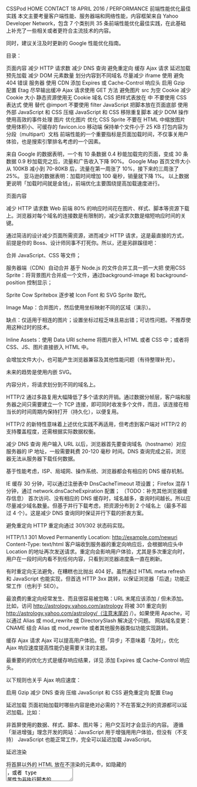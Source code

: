 CSSPod
HOME
CONTACT
18 APRIL 2016
/
PERFORMANCE
前端性能优化最佳实践
本文主要考量客户端性能、服务器端和网络性能，内容框架来自 Yahoo Developer Network，包含 7 个类别共 35 条前端性能优化最佳实践，在此基础上补充了一些相关或者更符合主流技术的内容。

同时，建议关注及时更新的 Google 性能优化指南。

目录：

页面内容
减少 HTTP 请求数
减少 DNS 查询
避免重定向
缓存 Ajax 请求
延迟加载
预先加载
减少 DOM 元素数量
划分内容到不同域名
尽量减少 iframe 使用
避免 404 错误
服务器
使用 CDN
添加 Expires 或 Cache-Control 响应头
启用 Gzip
配置 Etag
尽早输出缓冲
Ajax 请求使用 GET 方法
避免图片 src 为空
Cookie
减少 Cookie 大小
静态资源使用无 Cookie 域名
CSS
把样式表放在 <head> 中
不要使用 CSS 表达式
使用 <link> 替代 @import
不要使用 filter
JavaScript
把脚本放在页面底部
使用外部 JavaScript 和 CSS
压缩 JavaScript 和 CSS
移除重复脚本
减少 DOM 操作
使用高效的事件处理
图片
优化图片
优化 CSS Sprite
不要在 HTML 中缩放图片
使用体积小、可缓存的 favicon.ico
移动端
保持单个文件小于 25 KB
打包内容为分段（multipart）文档
前端性能的一个重要指标是页面加载时间，不仅事关用户体验，也是搜索引擎排名考虑的一个因素。

来自 Google 的数据表明，一个有 10 条数据 0.4 秒能加载完的页面，变成 30 条数据 0.9 秒加载完之后，流量和广告收入下降 90%。
Google Map 首页文件大小从 100KB 减小到 70-80KB 后，流量在第一周涨了 10%，接下来的三周涨了 25%。
亚马逊的数据表明：加载时间增加 100 毫秒，销量就下降 1%。
以上数据更说明「加载时间就是金钱」，前端优化主要围绕提高加载速度进行。


页面内容

减少 HTTP 请求数
Web 前端 80% 的响应时间花在图片、样式、脚本等资源下载上。浏览器对每个域名的连接数是有限制的，减少请求次数是缩短响应时间的关键。

通过简洁的设计减少页面所需资源，进而减少 HTTP 请求，这是最直接的方式，前提是你的 Boss、设计师同事不打死你。所以，还是另辟蹊径吧：

合并 JavaScript、CSS 等文件；

服务器端（CDN）自动合并
基于 Node.js 的文件合并工具一抓一大把
使用CSS Sprite：将背景图片合并成一个文件，通过background-image 和 background-position 控制显示；

Sprite Cow
Spritebox
逐步被 Icon Font 和 SVG Sprite 取代。

Image Map：合并图片，然后使用坐标映射不同的区域（演示）。

缺点：仅适用于相连的图片；设置坐标过程乏味且易出错；可访性问题。不推荐使用这种过时的技术。

Inline Assets：使用 Data URI scheme 将图片嵌入 HTML 或者 CSS 中；或者将 CSS、JS、图片直接嵌入 HTML 中。

会增加文件大小，也可能产生浏览器兼容及其他性能问题（有待整理补充）。

未来的趋势是使用内嵌 SVG。

内容分片，将请求划分到不同的域名上。

HTTP/2 通过多路复用大幅降低了多个请求的开销。通过数据分帧层，客户端和服务器之间只需要建立一个 TCP 连接，即可同时收发多个文件，而且，该连接在相当长的时间周期内保持打开（持久化），以便复用。

HTTP/2 的新特性意味着上述优化实践不再适用，但考虑到客户端对 HTTP/2 的支持覆盖程度，还需根据实际数据权衡。


减少 DNS 查询
用户输入 URL 以后，浏览器首先要查询域名（hostname）对应服务器的 IP 地址，一般需要耗费 20-120 毫秒 时间。DNS 查询完成之前，浏览器无法从服务器下载任何数据。

基于性能考虑，ISP、局域网、操作系统、浏览器都会有相应的 DNS 缓存机制。

IE 缓存 30 分钟，可以通过注册表中 DnsCacheTimeout 项设置；
Firefox 混存 1 分钟，通过 network.dnsCacheExpiration 配置；
（TODO：补充其他浏览器缓存信息）
首次访问、没有相应的 DNS 缓存时，域名越多，查询时间越长。所以应尽量减少域名数量。但基于并行下载考虑，把资源分布到 2 个域名上（最多不超过 4 个）。这是减少 DNS 查询同时保证并行下载的折衷方案。


避免重定向
HTTP 重定向通过 301/302 状态码实现。

HTTP/1.1 301 Moved Permanently
Location: http://example.com/newuri
Content-Type: text/html
客户端收到服务器的重定向响应后，会根据响应头中 Location 的地址再次发送请求。重定向会影响用户体验，尤其是多次重定向时，用户在一段时间内看不到任何内容，只看到浏览器进度条一直在刷新。

有时重定向无法避免，在糟糕也比抛出 404 好。虽然通过 HTML meta refresh 和 JavaScript 也能实现，但首选 HTTP 3xx 跳转，以保证浏览器「后退」功能正常工作（也利于 SEO）。

最浪费的重定向经常发生、而且很容易被忽略：URL 末尾应该添加 / 但未添加。比如，访问 http://astrology.yahoo.com/astrology 将被 301 重定向到 http://astrology.yahoo.com/astrology/（注意末尾的 /）。如果使用 Apache，可以通过 Alias 或 mod_rewrite 或 DirectorySlash 解决这个问题。
网站域名变更：CNAME 结合 Alias 或 mod_rewrite 或者其他服务器类似功能实现跳转。

缓存 Ajax 请求
Ajax 可以提高用户体验。但「异步」不意味着「及时」，优化 Ajax 响应速度提高性能仍是需要关注的主题。

最重要的的优化方式是缓存响应结果，详见 添加 Expires 或 Cache-Control 响应头。

以下规则也关乎 Ajax 响应速度：

启用 Gzip
减少 DNS 查询
压缩 JavaScript 和 CSS
避免重定向
配置 Etag

延迟加载
页面初始加载时哪些内容是绝对必需的？不在答案之列的资源都可以延迟加载。比如：

非首屏使用的数据、样式、脚本、图片等；
用户交互时才会显示的内容。
遵循「渐进增强」理念开发的网站：JavaScript 用于增强用用户体验，但没有（不支持） JavaScript 也能正常工作，完全可以延迟加载 JavaScript。

延迟渲染

将首屏以外的 HTML 放在不渲染的元素中，如隐藏的 <textarea>，或者 type 属性为非执行脚本的 <script> 标签中，减少初始渲染的 DOM 元素数量，提高速度。等首屏加载完成或者用户操作时，再去渲染剩余的页面内容。


预先加载
预先加载利用浏览器空闲时间请求将来要使用的资源，以便用户访问下一页面时更快地响应。

无条件预先加载：页面加载完成（load）后，马上获取其他资源。以 google.com 为例，首页加载完成后会立即下载一个 Sprite 图片，此图首页不需要，但是搜索结果页要用到。

有条件预先加载：根据用户行为预判用户去向，预载相关资源。比如 search.yahoo.com 开始输入时会有额外的资源加载。

Chrome 等浏览器的地址栏也有类似的机制。

有「阴谋」的预先加载：页面即将上线新版前预先加载新版内容。网站改版后由于缓存、使用习惯等原因，会有旧版的网站更快更流畅的反馈。为缓解这一问题，在新版上线之前，旧版可以利用空闲提前加载一些新版的资源缓存到客户端，以便新版正式上线后更快的载入（好一个「心机猿」:scream:）。

「双十一」、「黑五」这类促销日来临之前，也可以预先下载一些相关资源到客户端（浏览器、App 等），有效利用浏览器缓存和本地存储，降低活动当日请求压力，提高用户体验。

TODO: Prefetch 相关细节

Resource Hints Spec

减少 DOM 元素数量
复杂的页面不仅下载的字节更多，JavaScript DOM 操作也更慢。例如，同是添加一个事件处理器，500 个元素和 5000 个元素的页面速度上会有很大区别。

从以下几个角度考虑移除不必要的标记：

是否还在使用表格布局？
塞进去更多的 <div> 仅为了处理布局问题？也许有更好、更语义化的标记。
能通过伪元素实现的功能，就没必要添加额外元素，如清除浮动。
浏览器控制台中输入以下代码可以计算出页面中有多少 DOM 元素：

document.getElementsByTagName('*').length;
对比标记良好的的网站，看看差距是多少。

为什么不使用表格布局？

更多的标签，增加文件大小；
不易维护，无法适应响应式设计；
性能考量，默认的表格布局算法会产生大量重绘（参见表格布局算法）。

划分内容到不同域名
浏览器一般会限制每个域的并行线程（一般为 6 个，甚至更少），使用不同的域名可以最大化下载线程，但注意保持在 2-4 个域名内，以避免 DNS 查询损耗。

例如，动态内容放在 csspod.com 上，静态资源放在 static.csspod.com 上。这样还可以禁用静态资源域下的 Cookie，减少数据传输，详见 Cookie 优化。

更多信息参考 Maximizing Parallel Downloads in the Carpool Lane


尽量减少 iframe 使用
使用 iframe 可以在页面中嵌入 HTML 文档，但有利有弊。

<iframe> 优点：

可以用来加载速度较慢的第三方资源，如广告、徽章；
可用作安全沙箱；
可以并行下载脚本。
<iframe> 缺点：

加载代价昂贵，即使是空的页面；

阻塞页面 load 事件触发；

Iframe 完全加载以后，父页面才会触发 load 事件。 Safari、Chrome 中通过 JavaScript 动态设置 iframe src 可以避免这个问题。

缺乏语义。


避免 404 错误
HTTP 请求很昂贵，返回无效的响应（如 404 未找到）完全没必要，降低用户体验而且毫无益处。

一些网站设计很酷炫、有提示信息的 404 页面，有助于提高用户体验，但还是浪费服务器资源。尤其糟糕的是外部脚本返回 404，不仅阻塞其他资源下载，浏览器还会尝试把 404 页面内容当作 JavaScript 解析，消耗更多资源。

补充规则：
定义字符集，并放在 <head> 顶部。大多数浏览器会暂停页面渲染，直到找到字符集定义。

服务器
服务器相关优化设置可参考 H5BP 相关项目：

Nginx HTTP server boilerplate configs
Apache HTTP server boilerplate configs
IIS Web.Config Boilerplates

使用 CDN
网站 80-90% 响应时间消耗在资源下载上，减少资源下载时间是性能优化的黄金发则。

相比分布式架构的复杂和巨大投入，静态内容分发网络（CDN）可以以较低的投入，获得加载速度有效提升。


添加 Expires 或 Cache-Control 响应头
静态内容：将 Expires 响应头设置为将来很远的时间，实现「永不过期」策略；
动态内容：设置合适的 Cache-Control 响应头，让浏览器有条件地发起请求。
Cache-Control 头在 HTTP/1.1 规范中定义，取代了之前用来定义响应缓存策略的头（例如 Expires、Pragma）。当前的所有浏览器都支持 Cache-Control，因此，使用它就够了。

鉴于静态内容和动态内容不同的缓存策略，实践中一般会把二者部署在不同的服务器（域名）以方便管理。

参考链接：

HTTP 缓存 | Web Fundamentals - Google Developers
H5BP - Server Configs

启用 Gzip
Gzip 压缩通常可以减少 70% 的响应大小，对某些文件更可能高达 90%，比 Deflate 更高效。主流 Web 服务器都有相应模块，而且绝大多数浏览器支持 gzip 解码。所以，应该对 HTML、CSS、JS、XML、JSON 等文本类型的内容启用压缩。

注意，图片和 PDF 文件不要使用 gzip。它们本身已经压缩过，再使用 gzip 压缩不仅浪费 CPU 资源，而且还可能增加文件体积。

对于不支持的 Gzip 的用户代理，通过设置 Vary 响应头，返回为未压缩的数据：

Vary: *

配置 Etag
Etag 通过文件版本标识，方便服务器判断请求的内容是否有更新，如果没有就响应 304，避免重新下载。

当然，启用 Etag 可能会导致其他问题，还需要根据具体情况做判断。（TODO：补充相关内容）


尽早输出（flush）缓冲
用户请求页面时，服务器通常需要花费 200 ~ 500 毫秒来组合 HTML 页面。在此期间，浏览器处于空闲、等待数据状态。使用PHP 中的 flush() 函数，可以发送部分已经准备好的 HTML 到浏览器，以便服务器还在忙于处理剩余页面时，浏览器可以提前开始获取资源。

可以考虑在 </head> 之后输出一次缓冲，HTML head 一般比较容易生成，先发送以便浏览器开始获取 <head> 里引用的 CSS 等资源。

Example:

<!-- css, js -->
</head>
<?php flush(); ?>
<body>
<!-- content -->

Ajax 请求使用 GET 方法
浏览器执行 XMLHttpRequest POST 请求时分成两步，先发送 Header，再发送数据。而 GET 只使用一个 TCP 数据包发送数据，所以首选 GET 方法。

根据 HTTP 规范，GET 用于获取数据，POST 则用于向服务器发送数据，所以 Ajax 请求数据时使用 GET 更符合规范（GET 和 POST 对比）。

IE 中最大 URL 长度为 2K，如果超出 2K，则需要考虑使用 POST 方法。


避免图片 src 为空
图片 src 属性值为空字符串可能以下面两种形式出现：

HTML:

<img src="" />
JavaScript：

var img = new Image(); 
img.src = "";
虽然 src 属性为空字符串，但浏览器仍然会向服务器发起一个 HTTP 请求：

IE 向页面所在的目录发送请求；
Safari、Chrome、Firefox 向页面本身发送请求；
Opera 不执行任何操作。
以上数据较老，当下主流版本可能会有改变。

空 src 产生请求的后果不容小觑：

给服务器造成意外的流量负担，尤其时日 PV 较大时；
浪费服务器计算资源；
可能产生报错。
当然，浏览器如此实现也是根据 RFC 3986 - Uniform Resource Identifiers，当空字符串作为 URI 出现时，被当成相对 URI，具体算法参见规范 5.2 节。

参考链接：

Empty image src can destroy your site
空的 href 属性也存在类似问题。用户点击空链接时，浏览器也会向服务器发送 HTTP 请求，可以通过 JavaScript 阻止空链接的默认的行为。


Cookie

减少 Cookie 大小
Cookie 被用于身份认证、个性化设置等诸多用途。Cookie 通过 HTTP 头在服务器和浏览器间来回传送，减少 Cookie 大小可以降低其对响应速度的影响。

去除不必要的 Cookie；
尽量压缩 Cookie 大小；
注意设置 Cookie 的 domain 级别，如无必要，不要影响到 sub-domain；
设置合适的过期时间。
更多细节参考 When the Cookie Crumbles。

HTTP/2 首部压缩在客户端和服务器端使用「首部表」来跟踪和存储之前发送的键值对，对于相同的数据，不再随每次请求和响应发送。


静态资源使用无 Cookie 域名
静态资源一般无需使用 Cookie，可以把它们放在使用二级域名或者专门域名的无 Cookie 服务器上，降低 Cookie 传送的造成的流量浪费，提高响应速度。


CSS

把样式表放在 <head> 中
把样式表放在 <head> 中可以让页面渐进渲染，尽早呈现视觉反馈，给用户加载速度很快的感觉。

这对内容比较多的页面尤为重要，用户可以先查看已经下载渲染的内容，而不是盯着白屏等待。

如果把样式表放在页面底部，一些浏览器为减少重绘，会在 CSS 加载完成以后才渲染页面，用户只能对着白屏干瞪眼，用户体验极差。


不要使用 CSS 表达式
CSS 表达式可以在 CSS 里执行 JavaScript，仅 IE5-IE7 支持，IE8 标准模式已经废弃。

CSS 表达式超出预期的频繁执行，页面滚动、鼠标移动时都会不断执行，带来很大的性能损耗。

IE7 及更低版本的浏览器已经逐渐成为历史，忘记它吧。


使用 <link> 替代 @import
对于 IE 某些版本，@import 的行为和 <link> 放在页面底部一样。所以，不要用它。


不要使用 filter
AlphaImageLoader 为 IE5.5-IE8 专有的技术，和 CSS 表达式一样，放进博物馆吧。

注意：

这里所说的不是 CSS3 Filter，参考文章 Understanding CSS Filter Effects


JavaScript

把脚本放在页面底部
浏览器下载脚本时，会阻塞其他资源并行下载，即使是来自不同域名的资源。因此，最好将脚本放在底部，以提高页面加载速度。

一些特殊场景无法将脚本放到页面底部的，可以考虑 <script> 的以下属性：

defer 属性；
HTML5 新增的 async 属性。

使用外部 JavaScript 和 CSS
外部 JavaScript 和 CSS 文件可以被浏览器缓存，在不同页面间重用，也能降低页面大小。

当然，实际中也需要考虑代码的重用程度。如果仅仅是某个页面使用到的代码，可以考虑内嵌在页面中，减少 HTTP 请求数。另外，可以在首页加载完成以后，预先加载子页面的资源。


压缩 JavaScript 和 CSS
压缩代码可以移除非功能性的字符（注释、空格、空行等），减少文件大小，提高载入速度。

得益于 Node.js 的流行，开源社区涌现出许多高效、易用的前端优化工具，JavaScript 和 CSS 压缩类的，不敢说多如牛毛，多入鸡毛倒是一点不夸张，如 [UglifyJS 2] (https://github.com/mishoo/UglifyJS2)、csso、cssnano 等。

对于内嵌的 CSS 和 JavaScript，也可以通过 htmlmin 等工具压缩。

这些项目都有 Gulp、Webpack 等流行构建工具的配套版本。


移除重复脚本
重复的脚本不仅产生不必要的 HTTP 请求，而且重复解析执行浪费时间和计算资源。


减少 DOM 操作
JavaScript 操作 DOM 很慢，尤其是 DOM 节点很多时。

使用时应该注意：

缓存已经访问过的元素；
使用 DocumentFragment 暂存 DOM，整理好以后再插入 DOM 树；
操作 className，而不是多次读写 style；
避免使用 JavaScript 修复布局。

使用高效的事件处理
减少绑定事件监听的节点，如通过事件委托；
尽早处理事件，在 DOMContentLoaded 即可进行，不用等到 load 以后。
对于 resize、scroll 等触发频率极高的事件，应该通过 debounce 等机制降低处理程序执行频率。

TODO: 补充相关内容 http://demo.nimius.net/debounce_throttle/


图片

优化图片
YDN 列出的相关工具 缺乏易用性，建议参考以下工具。

imagemin
ImageOptim
TODO:

PNG 终极优化；
Webp 相关内容；
SVG 相关内容。
PNG 终极优化：

Most Effective Method to Reduce and Optimize PNG Images
Clever PNG Optimization Techniques

优化 CSS Sprite
水平排列 Sprite 中的图片，垂直排列会增加图片大小；
Spirite 中把颜色较近的组合在一起可以降低颜色数，理想状况是低于 256 色以适用 PNG8 格式；
不要在 Spirite 的图像中间留有较大空隙。减少空隙虽然不太影响文件大小，但可以降低用户代理把图片解压为像素图的内存消耗，对移动设备更友好。

不要在 HTML 中缩放图片
不要使用 <img> 的 width、height 缩放图片，如果用到小图片，就使用相应大小的图片。

很多 CMS 和 CDN 都提供图片裁切功能。


使用体积小、可缓存的 favicon.ico
Favicon.ico 一般存放在网站根目录下，无论是否在页面中设置，浏览器都会尝试请求这个文件。

所以确保这个图标：

存在（避免 404）；
尽量小，最好小于 1K；
设置较长的过期时间。
对于较新的浏览器，可以使用 PNG 格式的 favicon。

参考链接：

Favicons, Touch Icons, Tile Icons, etc. Which Do You Need?
图片相关补充
设置图片的宽和高，以免浏览器按照「猜」的宽高给图片保留的区域和实际宽高差异，产生重绘。


移动端
移动端优化相关内容有待进一步整理补充。


保持单个文件小于 25 KB

打包内容为分段（multipart）文档
参考链接
The Psychology of Web Performance
minwe
minwe
Read more posts by this author.

Read More
— CSSPod —
performance
20个来自Html5 Boilerplate的代码片段
1 post →
MOBILE
移动 Web 开发之浏览器
「移动 Web 开发」系列文章为 PPK 所著的 The Mobile Web Handbook 读书笔记。除书中内容，还补充了部分中国的实际情况，以及个人的经验、观点。 本文乃此系列的浏览器篇。 移动浏览器类型 移动浏览器可以分为四种： 内置浏览器 用户安装浏览器 WebView...

minwe MINWE
REACT
理解 React 生命周期
React「just the UI」，相比 Angular、Ember 等完整的解决方案，上手相对容易。不过，React 生命周期还是会让新手迷惑，而掌握每个生命周期方法扮演的角色和执行时间又是至关重要的： 什么时候进行事件绑定、数据请求、解除绑定等操作？ 如何减少不必要的重渲染，提...

minwe MINWE
CSSPod icon
CSSPod
—
前端性能优化最佳实践
Share this

CSSPod © 2018
Latest Posts
Ghost